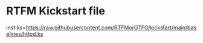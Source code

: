 # RTFM Kickstart file
inst.ks=https://raw.githubusercontent.com/RTFMorGTFO/kickstart/main/baselines/httpd.ks
